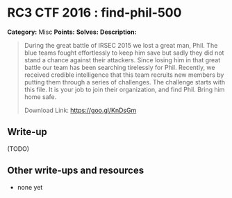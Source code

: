# RC3 CTF 2016 : find-phil-500

**Category:** Misc
**Points:**
**Solves:**
**Description:**

> During the great battle of IRSEC 2015 we lost a great man, Phil. The blue teams fought effortlessly to keep him save but sadly they did not stand a chance against their attackers. Since losing him in that great battle our team has been searching tirelessly for Phil. Recently, we received credible intelligence that this team recruits new members by putting them through a series of challenges. The challenge starts with this file. It is your job to join their organization, and find Phil. Bring him home safe.
>
>
> Download Link: <https://goo.gl/KnDsGm>

## Write-up

(TODO)

## Other write-ups and resources

* none yet

